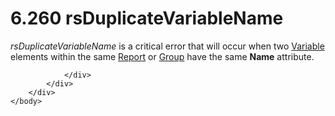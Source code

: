 <html dir="LTR" xmlns:mshelp="http://msdn.microsoft.com/mshelp" xmlns:ddue="http://ddue.schemas.microsoft.com/authoring/2003/5" xmlns:xlink="http://www.w3.org/1999/xlink" xmlns:tool="http://www.microsoft.com/tooltip">
    <head>
        <meta http-equiv="Content-Type" content="text/html; CHARSET=utf-8"></meta>
        <meta name="save" content="history"></meta>
        <title>6.260 rsDuplicateVariableName</title>
        <xml>
            <mshelp:toctitle title="6.260 rsDuplicateVariableName"></mshelp:toctitle>
            <mshelp:rltitle title="[MS-RDL]: rsDuplicateVariableName"></mshelp:rltitle>
            <mshelp:keyword index="A" term="8680a9a6-8bbf-48a4-b7bf-b709a82bda5d"></mshelp:keyword>
            <mshelp:attr name="DCSext.ContentType" value="open specification"></mshelp:attr>
            <mshelp:attr name="AssetID" value="8680a9a6-8bbf-48a4-b7bf-b709a82bda5d"></mshelp:attr>
            <mshelp:attr name="TopicType" value="kbRef"></mshelp:attr>
            <mshelp:attr name="DCSext.Title" value="[MS-RDL]: rsDuplicateVariableName" />
        </xml>
    </head>
    <body>
        <div id="header">
            <h1 class="heading">6.260 rsDuplicateVariableName</h1>
        </div>
        <div id="mainSection">
            <div id="mainBody">
                <div id="allHistory" class="saveHistory"></div>
                <div id="sectionSection0" class="section" name="collapseableSection">
                    

<p><i>rsDuplicateVariableName</i> is a critical error that will
occur when two <a href="fc2c2c96-ec36-47c2-b156-a6d8c0cbabd8.htm">Variable</a>
elements within the same <a href="6bbaafec-020b-406c-b4e7-5e4318b616cb.htm">Report</a>
or <a href="dbfff811-1be7-4e8b-a5d2-6cc522317fbe.htm">Group</a> have the same <b>Name</b>
attribute.</p>


                </div>
            </div>
        </div>
    </body>
</html>